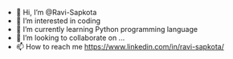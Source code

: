 - 👋 Hi, I’m @Ravi-Sapkota
- 👀 I’m interested in coding
- 🌱 I’m currently learning Python programming language
- 💞️ I’m looking to collaborate on ...
- 📫 How to reach me https://www.linkedin.com/in/ravi-sapkota/
<!---
Ravi-Sapkota/Ravi-Sapkota is a ✨ special ✨ repository because its `README.md` (this file) appears on your GitHub profile.
You can click the Preview link to take a look at your changes.
--->
